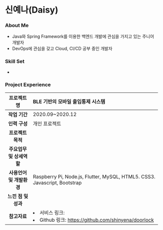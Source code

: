 # 신예나(Daisy)


### About Me
- Java와 Spring Framework를 이용한 백엔드 개발에 관심을 가지고 있는 주니어 개발자
- DevOps에 관심을 갖고 Cloud, CI/CD 공부 중인 개발자

### Skill Set
- 

### Project Experience
|프로젝트 명|BLE 기반의 모바일 출입통제 시스템|
|:---:|:---|
|**작업 기간**|2020.09~2020.12|
|**인력 구성**|개인 프로젝트|
|**프로젝트 목적**||
|**주요업무 및 상세역할**||
|**사용언어 및 개발환경**|Raspberry Pi, Node.js, Flutter, MySQL, HTML5. CSS3. Javascript, Bootstrap|
|**느낀 점 및 성과**||
|**참고자료**|<li>서비스 링크: </li><li>Github 링크: https://github.com/shinyena/doorlock</li>|

